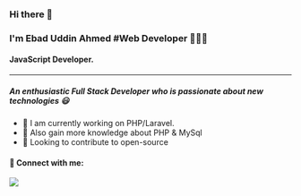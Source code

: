 ### Hi there 👋

### I'm Ebad Uddin Ahmed #Web Developer 👨🏻‍💻


#### JavaScript Developer.


<hr style="height: 1px;">




##### An enthusiastic Full Stack Developer who is passionate about new technologies 😃

- 🔭 I am currently working on PHP/Laravel.
- 🌱 Also gain more knowledge about PHP & MySql
- 💫 Looking to contribute to open-source





#### 🤝 Connect with me:

<a href="https://www.linkedin.com/in/ebad-uddin-ahmed-3035241a0/">
<img src="https://img.shields.io/badge/linkedin%20-%230077B5.svg?&style=for-the-badge&logo=linkedin&logoColor=white"/>
</a>
<a href="https://youtube.com/@techtuts29">

</a>


<br />
